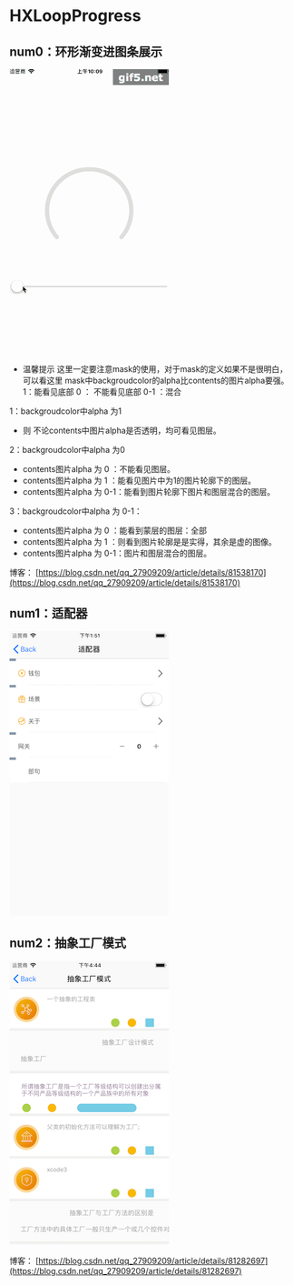 # HXLoopProgress

## num0：环形渐变进图条展示

![环形渐变进图条展示](./IMAGs/gifss.gif)

+  温馨提示
这里一定要注意mask的使用，对于mask的定义如果不是很明白，可以看这里
mask中backgroudcolor的alpha比contents的图片alpha要强。
1：能看见底部 0 ： 不能看见底部   0-1 ：混合

1：backgroudcolor中alpha 为1 
+  则 不论contents中图片alpha是否透明，均可看见图层。

2：backgroudcolor中alpha 为0 
+  contents图片alpha 为 0 ：不能看见图层。
+  contents图片alpha 为 1 ：能看见图片中为1的图片轮廓下的图层。
+  contents图片alpha 为 0-1：能看到图片轮廓下图片和图层混合的图层。

3：backgroudcolor中alpha 为 0-1：
+  contents图片alpha 为 0 ：能看到蒙层的图层：全部
+  contents图片alpha 为 1 ：则看到图片轮廓是是实得，其余是虚的图像。
+  contents图片alpha 为 0-1：图片和图层混合的图层。

博客：
[https://blog.csdn.net/qq_27909209/article/details/81538170](https://blog.csdn.net/qq_27909209/article/details/81538170)


##
##  num1：适配器
![适配器模式开发：cell](./IMAGs/adaper.png)

##
##  num2：抽象工厂模式
![抽象工厂模式开发：cell](./IMAGs/factory.png)

博客：
[https://blog.csdn.net/qq_27909209/article/details/81282697](https://blog.csdn.net/qq_27909209/article/details/81282697)
